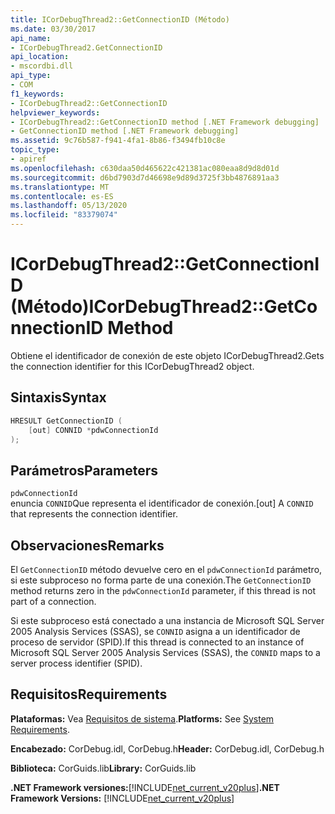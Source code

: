 ```yaml
---
title: ICorDebugThread2::GetConnectionID (Método)
ms.date: 03/30/2017
api_name:
- ICorDebugThread2.GetConnectionID
api_location:
- mscordbi.dll
api_type:
- COM
f1_keywords:
- ICorDebugThread2::GetConnectionID
helpviewer_keywords:
- ICorDebugThread2::GetConnectionID method [.NET Framework debugging]
- GetConnectionID method [.NET Framework debugging]
ms.assetid: 9c76b587-f941-4fa1-8b86-f3494fb10c8e
topic_type:
- apiref
ms.openlocfilehash: c630daa50d465622c421381ac080eaa8d9d8d01d
ms.sourcegitcommit: d6bd7903d7d46698e9d89d3725f3bb4876891aa3
ms.translationtype: MT
ms.contentlocale: es-ES
ms.lasthandoff: 05/13/2020
ms.locfileid: "83379074"
---
```

# <a name="icordebugthread2getconnectionid-method"></a><span data-ttu-id="624dd-102">ICorDebugThread2::GetConnectionID (Método)</span><span class="sxs-lookup"><span data-stu-id="624dd-102">ICorDebugThread2::GetConnectionID Method</span></span>
<span data-ttu-id="624dd-103">Obtiene el identificador de conexión de este objeto ICorDebugThread2.</span><span class="sxs-lookup"><span data-stu-id="624dd-103">Gets the connection identifier for this ICorDebugThread2 object.</span></span>  
  
## <a name="syntax"></a><span data-ttu-id="624dd-104">Sintaxis</span><span class="sxs-lookup"><span data-stu-id="624dd-104">Syntax</span></span>  
  
```cpp  
HRESULT GetConnectionID (  
    [out] CONNID *pdwConnectionId  
);  
```  
  
## <a name="parameters"></a><span data-ttu-id="624dd-105">Parámetros</span><span class="sxs-lookup"><span data-stu-id="624dd-105">Parameters</span></span>  
 `pdwConnectionId`  
 <span data-ttu-id="624dd-106">enuncia `CONNID`Que representa el identificador de conexión.</span><span class="sxs-lookup"><span data-stu-id="624dd-106">[out] A `CONNID` that represents the connection identifier.</span></span>  
  
## <a name="remarks"></a><span data-ttu-id="624dd-107">Observaciones</span><span class="sxs-lookup"><span data-stu-id="624dd-107">Remarks</span></span>  
 <span data-ttu-id="624dd-108">El `GetConnectionID` método devuelve cero en el `pdwConnectionId` parámetro, si este subproceso no forma parte de una conexión.</span><span class="sxs-lookup"><span data-stu-id="624dd-108">The `GetConnectionID` method returns zero in the `pdwConnectionId` parameter, if this thread is not part of a connection.</span></span>  
  
 <span data-ttu-id="624dd-109">Si este subproceso está conectado a una instancia de Microsoft SQL Server 2005 Analysis Services (SSAS), se `CONNID` asigna a un identificador de proceso de servidor (SPID).</span><span class="sxs-lookup"><span data-stu-id="624dd-109">If this thread is connected to an instance of Microsoft SQL Server 2005 Analysis Services (SSAS), the `CONNID` maps to a server process identifier (SPID).</span></span>  
  
## <a name="requirements"></a><span data-ttu-id="624dd-110">Requisitos</span><span class="sxs-lookup"><span data-stu-id="624dd-110">Requirements</span></span>  
 <span data-ttu-id="624dd-111">**Plataformas:** Vea [Requisitos de sistema](../../get-started/system-requirements.md).</span><span class="sxs-lookup"><span data-stu-id="624dd-111">**Platforms:** See [System Requirements](../../get-started/system-requirements.md).</span></span>  
  
 <span data-ttu-id="624dd-112">**Encabezado:** CorDebug.idl, CorDebug.h</span><span class="sxs-lookup"><span data-stu-id="624dd-112">**Header:** CorDebug.idl, CorDebug.h</span></span>  
  
 <span data-ttu-id="624dd-113">**Biblioteca:** CorGuids.lib</span><span class="sxs-lookup"><span data-stu-id="624dd-113">**Library:** CorGuids.lib</span></span>  
  
 <span data-ttu-id="624dd-114">**.NET Framework versiones:**[!INCLUDE[net_current_v20plus](../../../../includes/net-current-v20plus-md.md)]</span><span class="sxs-lookup"><span data-stu-id="624dd-114">**.NET Framework Versions:** [!INCLUDE[net_current_v20plus](../../../../includes/net-current-v20plus-md.md)]</span></span>

